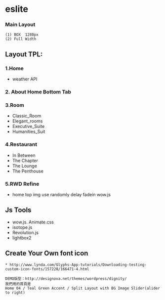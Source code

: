 # eslite

### Main  Layout

```
(1) BOX  1280px
(2) Full Width 

```



## Layout TPL:
### 1.Home
* weather API
### 2. About Home Bottom Tab
### 3.Room 
* Classic_Room 
* Elegant_rooms 
* Executive_Suite 
* Humanities_Suit

### 4.Restaurant
* In Between
* The Chapter
* The Lounge
* The Penthouse


### 5.RWD Refine
* home top img use randomly delay fadein wow.js


## Js Tools
* wow.js. Animate.css
* isotope.js
* Revolution.js
* lightbox2

## Create Your Own font icon
```
* http://www.lynda.com/Glyphs-App-tutorials/Downloading-testing-custom-icon-fonts/157228/166471-4.html

DEMO版型：http://designova.net/themes/wordpress/dignity/
我們用的首頁是
Home 04 / Teal Green Accent / Split Layout with BG Image Slider(alider to right)
```

